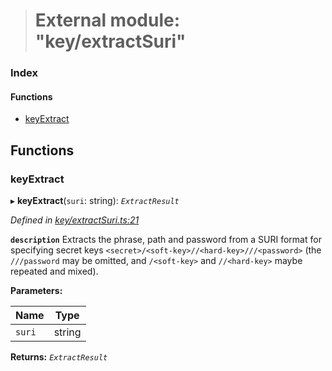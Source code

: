 > # External module: "key/extractSuri"

### Index

#### Functions

* [keyExtract](_key_extractsuri_.md#keyextract)

## Functions

###  keyExtract

▸ **keyExtract**(`suri`: string): *`ExtractResult`*

*Defined in [key/extractSuri.ts:21](https://github.com/polkadot-js/common/blob/5aea366/packages/util-crypto/src/key/extractSuri.ts#L21)*

**`description`** Extracts the phrase, path and password from a SURI format for specifying secret keys `<secret>/<soft-key>//<hard-key>///<password>` (the `///password` may be omitted, and `/<soft-key>` and `//<hard-key>` maybe repeated and mixed).

**Parameters:**

Name | Type |
------ | ------ |
`suri` | string |

**Returns:** *`ExtractResult`*